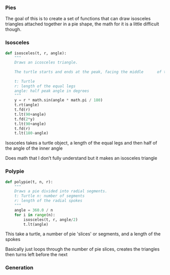 ### **Pies**

The goal of this is to create a set of functions that can draw isosceles triangles attached together in a pie shape, the math for it is a little difficult though.

### Isosceles
```python
def isosceles(t, r, angle): 
	"""
	Draws an icosceles triangle. 
	
	The turtle starts and ends at the peak, facing the middle      of the base. 
	
	t: Turtle 
	r: length of the equal legs 
	angle: half peak angle in degrees 
	""" 
	y = r * math.sin(angle * math.pi / 180) 
	t.rt(angle)
	t.fd(r) 
	t.lt(90+angle) 
	t.fd(2*y) 
	t.lt(90+angle) 
	t.fd(r) 
	t.lt(180-angle)
```
Isosceles takes a turtle object, a length of the equal legs and then half of the angle of the inner angle

Does math that I don’t fully understand but it makes an isosceles triangle

### Polypie
```python
def polypie(t, n, r): 
	"""
	Draws a pie divided into radial segments. 
	t: Turtle n: number of segments 
	r: length of the radial spokes 
	""" 
	angle = 360.0 / n 
	for i in range(n): 
		isosceles(t, r, angle/2) 
		t.lt(angle)
```
This take a turtle, a number of pie 'slices' or segments, and a length of the spokes

Basically just loops through the number of pie slices, creates the triangles then turns left before the next

### Generation
